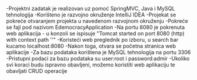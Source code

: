 -Projektni zadatak je realizovan uz pomoć SpringMVC, Java i MySQL tehnologija
-Korišteno je razvojno okruženje IntelliJ IDEA
-Projekat se pokreće otvaranjem projekta u navedenom razvojnom okruženju
-Pokreće se fajl pod nazivom EdemocracyApplication
-Na portu 8080 je pokrenuta web aplikacija - u konzoli se ispisuje "Tomcat started on port 8080 (http) with context path ''"
-Koristeći web preglednik po izboru, u search bar kucamo localhost:8080
-Nakon toga, otvara se početna stranica web aplikacije
-Za bazu podataka korištena je MySQL tehnologija na portu 3306
-Pristupni podaci za bazu podataka su user:root i password:admir
-Ukoliko svi koraci budu ispravno obavljeni, možemo koristiti web aplikaciju te obavljati CRUD operacije
